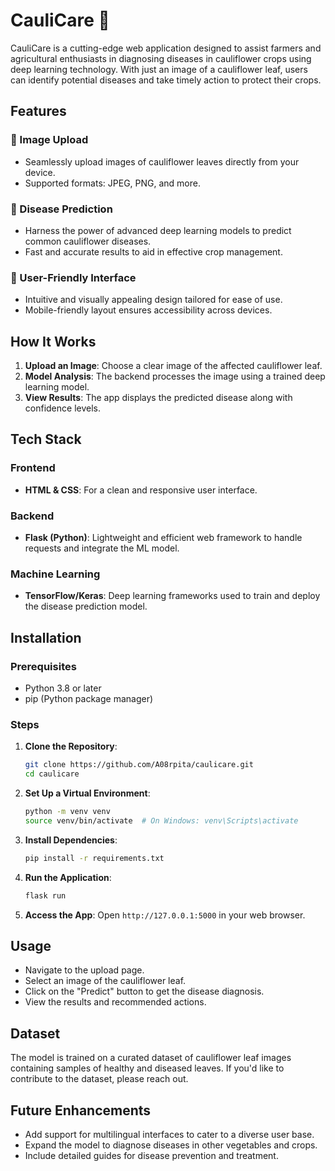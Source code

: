 
# CauliCare 🌿

CauliCare is a cutting-edge web application designed to assist farmers and agricultural enthusiasts in diagnosing diseases in cauliflower crops using deep learning technology. With just an image of a cauliflower leaf, users can identify potential diseases and take timely action to protect their crops.

## Features

### 📎 Image Upload
- Seamlessly upload images of cauliflower leaves directly from your device.
- Supported formats: JPEG, PNG, and more.

### 🌱 Disease Prediction
- Harness the power of advanced deep learning models to predict common cauliflower diseases.
- Fast and accurate results to aid in effective crop management.

### 🔧 User-Friendly Interface
- Intuitive and visually appealing design tailored for ease of use.
- Mobile-friendly layout ensures accessibility across devices.

## How It Works
1. **Upload an Image**: Choose a clear image of the affected cauliflower leaf.
2. **Model Analysis**: The backend processes the image using a trained deep learning model.
3. **View Results**: The app displays the predicted disease along with confidence levels.

## Tech Stack

### Frontend
- **HTML & CSS**: For a clean and responsive user interface.

### Backend
- **Flask (Python)**: Lightweight and efficient web framework to handle requests and integrate the ML model.

### Machine Learning
- **TensorFlow/Keras**: Deep learning frameworks used to train and deploy the disease prediction model.

## Installation

### Prerequisites
- Python 3.8 or later
- pip (Python package manager)

### Steps
1. **Clone the Repository**:
   ```bash
   git clone https://github.com/A08rpita/caulicare.git
   cd caulicare
   ```

2. **Set Up a Virtual Environment**:
   ```bash
   python -m venv venv
   source venv/bin/activate  # On Windows: venv\Scripts\activate
   ```
3. **Install Dependencies**:
   ```bash
   pip install -r requirements.txt
   ```
4. **Run the Application**:
   ```bash
   flask run
   ```
5. **Access the App**:
   Open `http://127.0.0.1:5000` in your web browser.

## Usage

- Navigate to the upload page.
- Select an image of the cauliflower leaf.
- Click on the "Predict" button to get the disease diagnosis.
- View the results and recommended actions.

## Dataset

The model is trained on a curated dataset of cauliflower leaf images containing samples of healthy and diseased leaves. If you'd like to contribute to the dataset, please reach out.

## Future Enhancements

- Add support for multilingual interfaces to cater to a diverse user base.
- Expand the model to diagnose diseases in other vegetables and crops.
- Include detailed guides for disease prevention and treatment.







